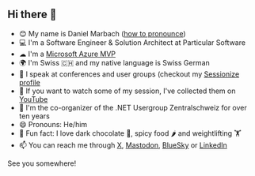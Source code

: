 ## Hi there 👋

- 😊 My name is Daniel Marbach ([how to pronounce](https://www.howtopronounce.com/german/daniel-marbach))
- 💻 I'm a Software Engineer & Solution Architect at Particular Software
- ☁ I'm a [Microsoft Azure MVP](https://mvp.microsoft.com/en-US/mvp/profile/5b9007f9-3c9a-e411-93f2-9cb65495d3c4)
- 🌍 I'm Swiss 🇨🇭 and my native language is Swiss German
- 🎤 I speak at conferences and user groups (checkout my [Sessionize profile](https://sessionize.com/danielmarbach/)
- 🎥 If you want to watch some of my session, I've collected them on [YouTube](https://www.youtube.com/@daniel.marbach)
- 👯 I'm the co-organizer of the .NET Usergroup Zentralschweiz for over ten years
- 😄 Pronouns: He/him
- 📸 Fun fact: I love dark chocolate 🍫, spicy food 🌶️ and weightlifting 🏋️
- 📫 You can reach me through [X](https://x.com/danielmarbach), [Mastodon](https://fosstodon.org/@danielmarbach), [BlueSky](https://bsky.app/profile/danielmarbach.bsky.social) or [LinkedIn](https://www.linkedin.com/in/daniel-marbach-49857939/)

See you somewhere!
